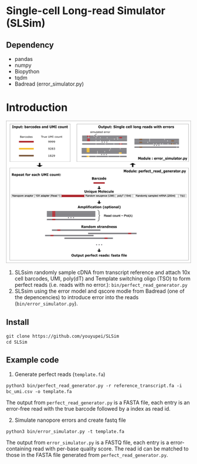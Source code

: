# Single-cell Long-read Simulator (SLSim)


## Dependency
* pandas
* numpy
* Biopython
* tqdm
* Badread (error_simulator.py)

#  Introduction
<img src="sim_wf.png" width="1000"/>

1. SLSsim randomly sample cDNA from transcript reference and attach 10x cell barcodes, UMI, poly(dT) and Template switching oligo (TSO) to form perfect reads (i.e. reads with no error.): `bin/perfect_read_generator.py`
2. SLSsim using the error model and qscore modle from Badread (one of the depencencies) to introduce error into the reads (`bin/error_simulator.py`). 

## Install
```
git clone https://github.com/youyupei/SLSim
cd SLSim
```

## Example code
1. Generate perfect reads (`template.fa`)
```
python3 bin/perfect_read_generator.py -r reference_transcript.fa -i bc_umi.csv -o template.fa
```
The output from `perfect_read_generator.py` is a FASTA file, each entry is an error-free read with the true barcode followed by a index as read id. 

2. Simulate nanopore errors and create fastq file
```
python3 bin/error_simulator.py -t template.fa
```
The output from `error_simulator.py` is a FASTQ file, each entry is a error-containing read with per-base quality score. The read id can be matched to those in the FASTA file generated from `perfect_read_generator.py`.


